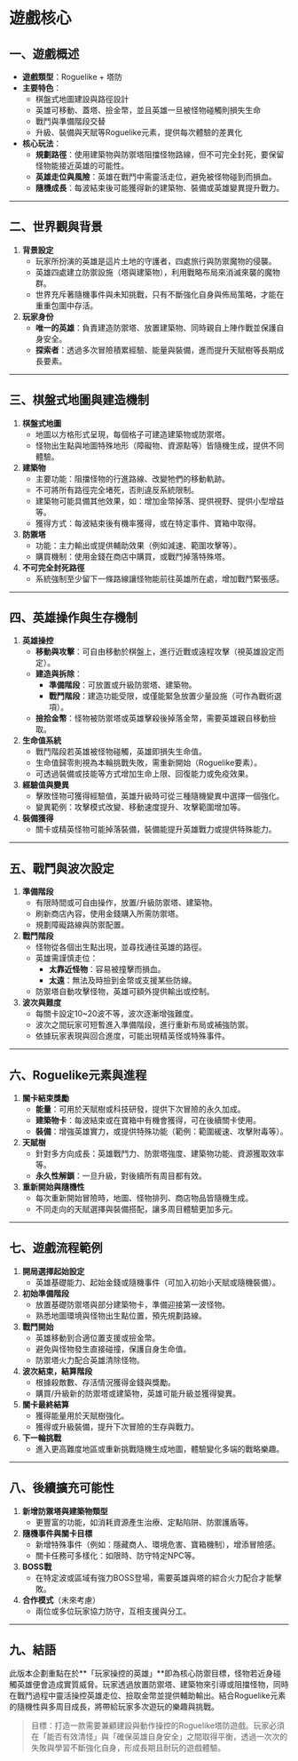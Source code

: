 # 遊戲核心

## 一、遊戲概述

- **遊戲類型**：Roguelike + 塔防
- **主要特色**：
  - 棋盤式地圖建設與路徑設計
  - 英雄可移動、蓋塔、撿金幣，並且英雄一旦被怪物碰觸則損失生命
  - 戰鬥與準備階段交替
  - 升級、裝備與天賦等Roguelike元素，提供每次體驗的差異化
- **核心玩法**：
  - **規劃路徑**：使用建築物與防禦塔阻擋怪物路線，但不可完全封死，要保留怪物能接近英雄的可能性。
  - **英雄走位與風險**：英雄在戰鬥中需靈活走位，避免被怪物碰到而損血。
  - **隨機成長**：每波結束後可能獲得新的建築物、裝備或英雄變異提升戰力。

---

## 二、世界觀與背景

1. **背景設定**
   - 玩家所扮演的英雄是這片土地的守護者，四處旅行與防禦魔物的侵襲。
   - 英雄四處建立防禦設施（塔與建築物），利用戰略布局來消滅來襲的魔物群。
   - 世界充斥著隨機事件與未知挑戰，只有不斷強化自身與佈局策略，才能在重重包圍中存活。
2. **玩家身份**
   - **唯一的英雄**：負責建造防禦塔、放置建築物、同時親自上陣作戰並保護自身安全。
   - **探索者**：透過多次冒險積累經驗、能量與裝備，進而提升天賦樹等長期成長要素。

---

## 三、棋盤式地圖與建造機制

1. **棋盤式地圖**
   - 地圖以方格形式呈現，每個格子可建造建築物或防禦塔。
   - 怪物出生點與地圖特殊地形（障礙物、資源點等）皆隨機生成，提供不同體驗。
2. **建築物**
   - 主要功能：阻擋怪物的行進路線、改變牠們的移動軌跡。
   - 不可將所有路徑完全堵死，否則違反系統限制。
   - 建築物可能具備其他效果，如：增加金幣掉落、提供視野、提供小型增益等。
   - 獲得方式：每波結束後有機率獲得，或在特定事件、寶箱中取得。
3. **防禦塔**
   - 功能：主力輸出或提供輔助效果（例如減速、範圍攻擊等）。
   - 購買機制：使用金錢在商店中購買，或戰鬥掉落特殊塔。
4. **不可完全封死路徑**
   - 系統強制至少留下一條路線讓怪物能前往英雄所在處，增加戰鬥緊張感。

---

## 四、英雄操作與生存機制

1. **英雄操控**
   - **移動與攻擊**：可自由移動於棋盤上，進行近戰或遠程攻擊（視英雄設定而定）。
   - **建造與拆除**：
     - **準備階段**：可放置或升級防禦塔、建築物。
     - **戰鬥階段**：建造功能受限，或僅能緊急放置少量設施（可作為戰術選項）。
   - **撿拾金幣**：怪物被防禦塔或英雄擊殺後掉落金幣，需要英雄親自移動撿取。
2. **生命值系統**
   - 戰鬥階段若英雄被怪物碰觸，英雄即損失生命值。
   - 生命值歸零則視為本輪挑戰失敗，需重新開始（Roguelike要素）。
   - 可透過裝備或技能等方式增加生命上限、回復能力或免疫效果。
3. **經驗值與變異**
   - 擊敗怪物可獲得經驗值，英雄升級時可從三種隨機變異中選擇一個強化。
   - 變異範例：攻擊模式改變、移動速度提升、攻擊範圍增加等。
4. **裝備獲得**
   - 關卡或精英怪物可能掉落裝備，裝備能提升英雄戰力或提供特殊能力。

---

## 五、戰鬥與波次設定

1. **準備階段**
   - 有限時間或可自由操作，放置/升級防禦塔、建築物。
   - 刷新商店內容，使用金錢購入所需防禦塔。
   - 規劃障礙路線與防禦配置。
2. **戰鬥階段**
   - 怪物從各個出生點出現，並尋找通往英雄的路徑。
   - 英雄需謹慎走位：
     - **太靠近怪物**：容易被撞擊而損血。
     - **太遠**：無法及時撿到金幣或支援某些防線。
   - 防禦塔自動攻擊怪物，英雄可額外提供輸出或控制。
3. **波次與難度**
   - 每關卡設定10~20波不等，波次逐漸增強難度。
   - 波次之間玩家可短暫進入準備階段，進行重新布局或補強防禦。
   - 依據玩家表現與回合進度，可能出現精英怪或特殊事件。

---

## 六、Roguelike元素與進程

1. **關卡結束獎勵**
   - **能量**：可用於天賦樹或科技研發，提供下次冒險的永久加成。
   - **建築物卡**：每波結束或在寶箱中有機會獲得，可在後續關卡使用。
   - **裝備**：增強英雄實力，或提供特殊功能（範例：範圍緩速、攻擊附毒等）。
2. **天賦樹**
   - 針對多方向成長：英雄戰鬥力、防禦塔強度、建築物功能、資源獲取效率等。
   - **永久性解鎖**：一旦升級，對後續所有周目都有效。
3. **重新開始與隨機性**
   - 每次重新開始冒險時，地圖、怪物排列、商店物品皆隨機生成。
   - 不同走向的天賦選擇與裝備搭配，讓多周目體驗更加多元。

---

## 七、遊戲流程範例

1. **開局選擇起始設定**
   - 英雄基礎能力、起始金錢或隨機事件（可加入初始小天賦或隨機裝備）。
2. **初始準備階段**
   - 放置基礎防禦塔與部分建築物卡，準備迎接第一波怪物。
   - 熟悉地圖環境與怪物出生點位置，預先規劃路線。
3. **戰鬥開始**
   - 英雄移動到合適位置支援或撿金幣。
   - 避免與怪物發生直接碰撞，保護自身生命值。
   - 防禦塔火力配合英雄清除怪物。
4. **波次結束，結算階段**
   - 根據殺敵數、存活情況獲得金錢與獎勵。
   - 購買/升級新的防禦塔或建築物，英雄可能升級並獲得變異。
5. **關卡最終結算**
   - 獲得能量用於天賦樹強化。
   - 獲得或升級裝備，提升下次冒險的生存與戰力。
6. **下一輪挑戰**
   - 進入更高難度地區或重新挑戰隨機生成地圖，體驗變化多端的戰略樂趣。

---

## 八、後續擴充可能性

1. **新增防禦塔與建築物類型**
   - 更豐富的功能，如消耗資源產生治療、定點陷阱、防禦護盾等。
2. **隨機事件與關卡目標**
   - 新增特殊事件（例如：隱藏商人、環境危害、寶箱機制），增添冒險感。
   - 關卡任務可多樣化：如限時、防守特定NPC等。
3. **BOSS戰**
   - 在特定波或區域有強力BOSS登場，需要英雄與塔的綜合火力配合才能擊敗。
4. **合作模式**（未來考慮）
   - 兩位或多位玩家協力防守，互相支援與分工。

---

## 九、結語

此版本企劃重點在於**「玩家操控的英雄」**即為核心防禦目標，怪物若近身碰觸英雄便會造成實質威脅。玩家透過放置防禦塔、建築物來引導或阻擋怪物，同時在戰鬥過程中靈活操控英雄走位、撿取金幣並提供輔助輸出。結合Roguelike元素的隨機性與多周目成長，將帶給玩家多次遊玩的樂趣與挑戰。

> 目標：打造一款需要兼顧建設與動作操控的Roguelike塔防遊戲。玩家必須在「能否有效清怪」與「確保英雄自身安全」之間取得平衡，透過一次次的失敗與學習不斷強化自身，形成長期且耐玩的遊戲體驗。
